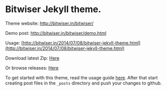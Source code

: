 # Bitwiser Jekyll theme.

Theme website: http://bitwiser.in/bitwiser/

Demo post: http://bitwiser.in/bitwiser/demo.html

Usage: [http://bitwiser.in/2014/07/08/bitwiser-jekyll-theme.html](http://bitwiser.in/2014/07/08/bitwiser-jekyll-theme.html)

Download latest Zip: [Here](http://goo.gl/iC85jv)

Or browse releases: [Here](https://github.com/brijeshb42/bitwiser/releases)

To get started with this theme, read the usage guide [here](http://bitwiser.in/2014/07/08/bitwiser-jekyll-theme.html). After that start creating post files in the ```_posts``` directory and push your changes to github.
